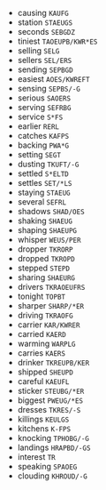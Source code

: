 * causing `KAUFG`
* station `STAEUGS`
* seconds `SEBGDZ`
* tiniest `TAOEUPB/KWR*ES`
* selling `SELG`
* sellers `SEL/ERS`
* sending `SEPBGD`
* easiest `AOES/KWREFT`
* sensing `SEPBS/-G`
* serious `SAOERS`
* serving `SEFRBG`
* service `S*FS`
* earlier `RERL`
* catches `KAFPS`
* backing `PWA*G`
* setting `SEGT`
* dusting `TKUFT/-G`
* settled `S*ELTD`
* settles `SET/*LS`
* staying `STAEUG`
* several `SEFRL`
* shadows `SHAD/OES`
* shaking `SHAEUG`
* shaping `SHAEUPG`
* whisper `WEUS/PER`
* dropper `TKRORP`
* dropped `TKROPD`
* stepped `STEPD`
* sharing `SHAEURG`
* drivers `TKRAOEUFRS`
* tonight `TOPBT`
* sharper `SHARP/*ER`
* driving `TKRAOFG`
* carrier `KAR/KWRER`
* carried `KAERD`
* warming `WARPLG`
* carries `KAERS`
* drinker `TKREUPB/KER`
* shipped `SHEUPD`
* careful `KAEUFL`
* sticker `STEUBG/*ER`
* biggest `PWEUG/*ES`
* dresses `TKRES/-S`
* killings `KEULGS`
* kitchens `K-FPS`
* knocking `TPHOBG/-G`
* landings `HRAPBD/-GS`
* interest `TR`
* speaking `SPAOEG`
* clouding `KHROUD/-G`
